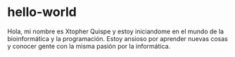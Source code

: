 # hello-world

Hola, mi nombre es Xtopher Quispe y estoy iniciandome en el mundo de la bioinformática y la programación.
Estoy ansioso por aprender nuevas cosas y conocer gente con la misma pasión por la informática. 
